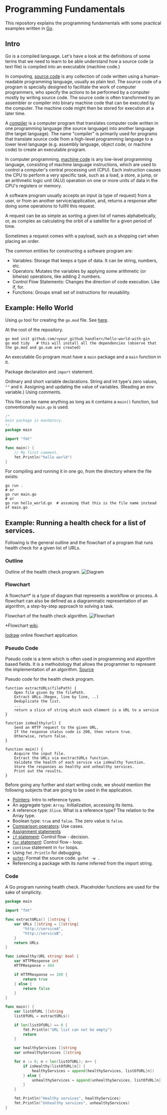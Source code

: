 # Programming Fundamentals

This repository explains the programming fundamentals with some practical examples written in [Go](https://go.dev/).

## Intro

Go is a compiled language.
Let's have a look at the definitions of some terms that we need to learn to be able understand how a source code (a text file) is compiled into an executable (machine code.)

In computing, [source code](https://en.wikipedia.org/wiki/Source_code) is any collection of code written using a human-readable programming language, usually as plain text. The source code of a program is specially designed to facilitate the work of computer programmers, who specify the actions to be performed by a computer mostly by writing source code. The source code is often transformed by an assembler or compiler into binary machine code that can be executed by the computer. The machine code might then be stored for execution at a later time.

A [compiler](https://en.wikipedia.org/wiki/Compiler) is a computer program that translates computer code written in one programming language (the source language) into another language (the target language). The name "compiler" is primarily used for programs that translate source code from a high-level programming language to a lower level language (e.g. assembly language, object code, or machine code) to create an executable program.

In computer programming, [machine code](https://en.wikipedia.org/wiki/Machine_code) is any low-level programming language, consisting of machine language instructions, which are used to control a computer's central processing unit (CPU). Each instruction causes the CPU to perform a very specific task, such as a load, a store, a jump, or an arithmetic logic unit (ALU) operation on one or more units of data in the CPU's registers or memory.

A software program usually accepts an input (a type of request) from a user, or from an another service/application, and, returns a response after doing some operations to fullfil this request.

A request can be as simple as sorting a given list of names alphabetically, or, as complex as calculating the orbit of a satellite for a given period of time.

Sometimes a request comes with a payload, such as a shopping cart when placing an order.

The common entities for constructing a software program are:
- Variables: Storage that keeps a type of data. It can be string, numbers, etc.
- Operators: Mutates the variables by applying some arithmetic (or bitwise) operations, like adding 2 numbers.
- Control Flow Statements: Changes the direction of code execution. Like if, for.
- Functions: Groups small set of instructions for reusability.

## Example: Hello World

Using `go` tool for creating the `go.mod` file. See [here](https://go.dev/doc/tutorial/create-module).

At the root of the repository.
```shell
go mod init github.com/<your_github_handler>/hello-world-with-gin 
go mod tidy   # this will install all the dependencies (observe that the go.mod and go.sum are created)
```

An executable Go program must have a `main` package and a `main` function in it.

Package declaration and `import` statement.

Ordinary and short variable declarations.
String and int type's zero values, `""` and `0`.
Assigning and updating the value of variables. (Reading an env variable.)
Using comments.

This file can be name anything as long as it contains a `main()` function, but conventionally `main.go` is used.
```Go
/*
main package is mandatory.
*/
package main

import "fmt"

func main() {
	// My first comment.
	fmt.Println("hello world")
}
```
For compiling and running it in one go, from the directory where the file exists:
```shell
go run .
# or
go run main.go
# or
go run hello_world.go  # assuming that this is the file name instead of main.go
```

## Example: Running a health check for a list of services.

Following is the general outline and the flowchart of a program that runs health check for a given list of URLs. 

### Outline

Outline of the health check program.
![Diagram](./media/Programming%20Fundamentals.svg)

### Flowchart

A flowchart* is a type of diagram that represents a workflow or process. A flowchart can also be defined as a diagrammatic representation of an algorithm, a step-by-step approach to solving a task.

Flowchart of the health check algorithm.
![Flowchart](./media/HealthCheck.svg)

*Flowchart [wiki](https://en.wikipedia.org/wiki/Flowchart).

[Iodraw](https://www.iodraw.com/diagram/) online flowchart application.


### Pseudo Code

Pseudo code is a term which is often used in programming and algorithm based fields. It is a methodology that allows the programmer to represent the implementation of an algorithm. [Source](https://www.geeksforgeeks.org/how-to-write-a-pseudo-code/)

Pseudo code for the health check program.
```
function extractURLs(filePath) {
    Open file given by the filePath.
    Extract URLs.(Regex, line by line, ..)
    Deduplicate the list.
    ...
    return a slice of string which each element is a URL to a service
}

function isHealthy(url) {
    Send an HTTP request to the given URL.
    If the response status code is 200, then return true.
    Otherwise, return false.
}

function main() {
    Acquire the input file.
    Extract the URLs via exctractURLs function.
    Validate the health of each service via isHealthy function.
    Store the responses as healthy and unhealthy services.
    Print out the results.
}
```

Before going any further and start writing code, we should mention the following subjects that are going to be used in the application.
- [Pointers](https://go.dev/tour/moretypes/1): Intro to reference types. 
- An aggregate type: `Array`. Initialization, accessing its items.
- A reference type: `Slice`. What is a reference type? The relation to the Array type.
- Boolean type: `true` and `false`. The zero value is `false`.
- [Comparison operators](https://go.dev/ref/spec#Comparison_operators): Use cases.
- [Assignment statements](https://go.dev/ref/spec#Assignments)
- [`if` statement](https://go.dev/tour/flowcontrol/5): Control flow - decision.
- [`for` statement](https://go.dev/tour/flowcontrol/1): Control flow - loop.
- `continue` statement in `for` loops.
- Using `fmt.Println` for debugging.
- [`gofmt`](https://pkg.go.dev/cmd/gofmt): Format the source code. `gofmt -w .`
- Referencing a package with its name inferred from the import string.


### Code

A Go program running health check.  Placeholder functions are used for the sake of simplicity.

```Go
package main

import "fmt"

func extractURLs() []string {
	var URLs []string = []string{
		"http://serviceA",
		"http://serviceB",
	}
	return URLs
}

func isHealthy(URL string) bool {
	var HTTPResponse int
	HTTPResponse = 404

	if HTTPResponse == 200 {
		return true
	} else {
		return false
	}
}

func main() {
	var listOfURL []string
	listOfURL = extractURLs()

	if len(listOfURL) == 0 {
		fmt.Println("URL list can not be empty")
		return
	}

	var healthyServices []string
	var unhealthyServices []string

	for n := 0; n < len(listOfURL); n++ {
		if isHealthy(listOfURL[n]) {
			healthyServices = append(healthyServices, listOfURL[n])
		} else {
			unhealthyServices = append(unhealthyServices, listOfURL[n])
		}
	}

	fmt.Println("Healthy services", healthyServices)
	fmt.Println("Unhealthy services", unhealthyServices)
}
```
